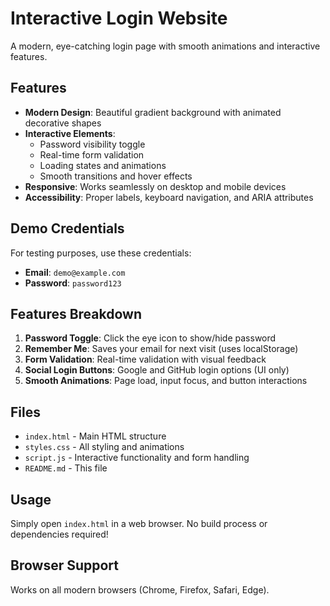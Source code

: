 # Interactive Login Website

A modern, eye-catching login page with smooth animations and interactive features.

## Features

- **Modern Design**: Beautiful gradient background with animated decorative shapes
- **Interactive Elements**: 
  - Password visibility toggle
  - Real-time form validation
  - Loading states and animations
  - Smooth transitions and hover effects
- **Responsive**: Works seamlessly on desktop and mobile devices
- **Accessibility**: Proper labels, keyboard navigation, and ARIA attributes

## Demo Credentials

For testing purposes, use these credentials:
- **Email**: `demo@example.com`
- **Password**: `password123`

## Features Breakdown

1. **Password Toggle**: Click the eye icon to show/hide password
2. **Remember Me**: Saves your email for next visit (uses localStorage)
3. **Form Validation**: Real-time validation with visual feedback
4. **Social Login Buttons**: Google and GitHub login options (UI only)
5. **Smooth Animations**: Page load, input focus, and button interactions

## Files

- `index.html` - Main HTML structure
- `styles.css` - All styling and animations
- `script.js` - Interactive functionality and form handling
- `README.md` - This file

## Usage

Simply open `index.html` in a web browser. No build process or dependencies required!

## Browser Support

Works on all modern browsers (Chrome, Firefox, Safari, Edge).

